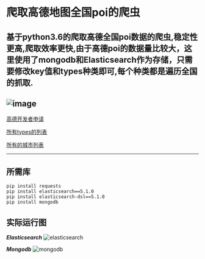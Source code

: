 
# 爬取高德地图全国poi的爬虫

## 基于python3.6的爬取高德全国poi数据的爬虫,稳定性更高,爬取效率更快,由于高德poi的数据量比较大，这里使用了mongodb和Elasticsearch作为存储，只需要修改key值和types种类即可,每个种类都是遍历全国的抓取.

![image](https://raw.githubusercontent.com/kenneth663/gaode_spider/master/images/%E5%B1%8F%E5%B9%95%E5%BF%AB%E7%85%A7%202019-01-17%20%E4%B8%8B%E5%8D%883.06.13.png)
---

[高德开发者申请](https://lbs.amap.com/)

[所有types的列表](https://github.com/kenneth663/gaode_spider/blob/master/Gaode_poi/amap_poicode.xlsx)

[所有的城市列表](https://github.com/kenneth663/gaode_spider/blob/master/Gaode_poi/city.json)

---
##  所需库
   ```
   pip install requests
   pip install elasticsearch==5.1.0
   pip install elasticsearch-dsl==5.1.0
   pip install mongodb
   ```

## 实际运行图
***Elasticsearch***
![elasticsearch](https://raw.githubusercontent.com/kenneth663/gaode_spider/master/images/%E5%B1%8F%E5%B9%95%E5%BF%AB%E7%85%A7%202019-01-17%20%E4%B8%8B%E5%8D%882.51.01.png)

***Mongodb***
![mongodb](https://raw.githubusercontent.com/kenneth663/gaode_spider/master/images/%E5%B1%8F%E5%B9%95%E5%BF%AB%E7%85%A7%202019-01-17%20%E4%B8%8B%E5%8D%882.52.00.png)







  
   
